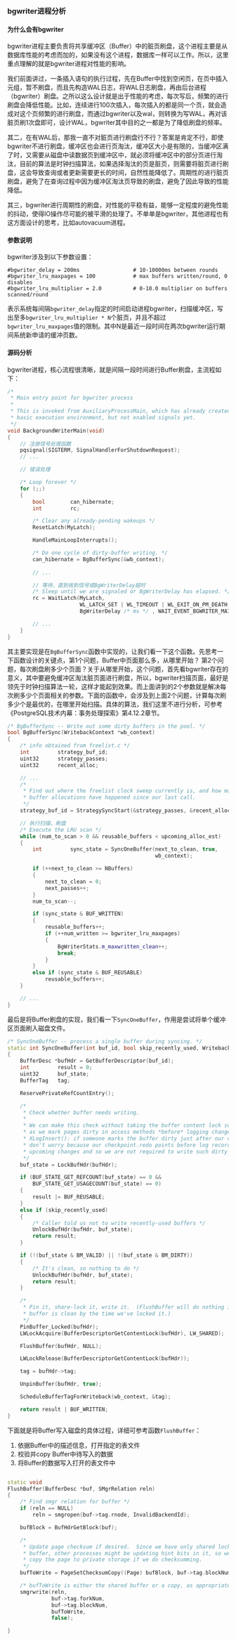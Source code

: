 ### bgwriter进程分析

#### 为什么会有bgwriter
bgwriter进程主要负责将共享缓冲区（Buffer）中的脏页刷盘，这个进程主要是从数据库性能的考虑而加的，如果没有这个进程，数据库一样可以工作。所以，这里重点理解的就是bgwriter进程对性能的影响。

我们前面讲过，一条插入语句的执行过程，先在Buffer中找到空闲页，在页中插入元组，暂不刷盘，而且先构造WAL日志，将WAL日志刷盘，再由后台进程（bgwriter）刷盘。之所以这么设计就是出于性能的考虑，每次写后，频繁的进行刷盘会降低性能。比如，连续进行100次插入，每次插入的都是同一个页，就会造成对这个页频繁的进行刷盘，而通过bgwriter以及wal，则转换为写WAL，再对该脏页刷1次盘即可，设计WAL，bgwriter其中目的之一都是为了降低刷盘的频率。

其二，在有WAL后，那我一直不对脏页进行刷盘行不行？答案是肯定不行，即使bgwriter不进行刷盘，缓冲区也会进行页淘汰，缓冲区大小是有限的，当缓冲区满了时，又需要从磁盘中读数据页到缓冲区中，就必须将缓冲区中的部分页进行淘汰，目前的算法是时钟扫描算法，如果选择淘汰的页是脏页，则需要将脏页进行刷盘，这会导致查询或者更新需要更长的时间，自然性能降低了。周期性的进行脏页刷盘，避免了在查询过程中因为缓冲区淘汰页导致的刷盘，避免了因此导致的性能降低。

其三，bgwriter进行周期性的刷盘，对性能的平稳有益，能够一定程度的避免性能的抖动，使得IO操作尽可能的被平滑的处理了。不单单是bgwriter，其他进程也有这方面设计的思考，比如autovacuum进程。


#### 参数说明

bgwriter涉及到以下参数设置：
```shell
#bgwriter_delay = 200ms                 # 10-10000ms between rounds
#bgwriter_lru_maxpages = 100            # max buffers written/round, 0 disables
#bgwriter_lru_multiplier = 2.0          # 0-10.0 multiplier on buffers scanned/round
```
表示系统每间隔`bgwriter_delay`指定的时间启动进程bgwriter，扫描缓冲区，写出至多`bgwriter_lru_multiplier * N`个脏页，并且不超过`bgwriter_lru_maxpages`值的限制。其中N是最近一段时间在两次bgwriter运行期间系统新申请的缓冲页数。



#### 源码分析
bgwriter进程，核心流程很清晰，就是间隔一段时间进行Buffer刷盘，主流程如下：
```c++
/*
 * Main entry point for bgwriter process
 *
 * This is invoked from AuxiliaryProcessMain, which has already created the
 * basic execution environment, but not enabled signals yet.
 */
void BackgroundWriterMain(void)
{
    // 注册信号处理函数
	pqsignal(SIGTERM, SignalHandlerForShutdownRequest);
    // ...

    // 错误处理

	/* Loop forever */
	for (;;)
	{
		bool		can_hibernate;
		int			rc;

		/* Clear any already-pending wakeups */
		ResetLatch(MyLatch);

		HandleMainLoopInterrupts();

		/* Do one cycle of dirty-buffer writing. */
		can_hibernate = BgBufferSync(&wb_context);
    
        // ...

        // 等待，直到收到信号或BgWriterDelay超时
        /* Sleep until we are signaled or BgWriterDelay has elapsed. */
		rc = WaitLatch(MyLatch,
					   WL_LATCH_SET | WL_TIMEOUT | WL_EXIT_ON_PM_DEATH,
					   BgWriterDelay /* ms */ , WAIT_EVENT_BGWRITER_MAIN);

        // ...
    }
}
```

其主要实现是在`BgBufferSync`函数中实现的，让我们看一下这个函数。先思考一下函数设计的关键点，第1个问题，Buffer中页面那么多，从哪里开始？ 第2个问题，每次刷盘刷多少个页面？关于从哪里开始，这个问题，首先看bgwriter存在的意义，其中要避免缓冲区淘汰脏页面进行刷盘，所以，bgwriter扫描页面，最好是领先于时钟扫描算法一轮，这样才能起到效果。而上面讲到的2个参数就是解决每次刷多少个页面相关的参数。下面的函数中，会涉及到上面2个问题，计算每次刷多少个是最优的，在哪里开始扫描。具体的算法，我们这里不进行分析，可参考《PostgreSQL技术内幕：事务处理探索》第4.12.2章节。

```c++
/* BgBufferSync -- Write out some dirty buffers in the pool. */
bool BgBufferSync(WritebackContext *wb_context)
{
	/* info obtained from freelist.c */
	int			strategy_buf_id;
	uint32		strategy_passes;
	uint32		recent_alloc;

    // ...
	/*
	 * Find out where the freelist clock sweep currently is, and how many
	 * buffer allocations have happened since our last call.
	 */
	strategy_buf_id = StrategySyncStart(&strategy_passes, &recent_alloc);

    // 执行扫描，刷盘
    /* Execute the LRU scan */
	while (num_to_scan > 0 && reusable_buffers < upcoming_alloc_est)
	{
		int			sync_state = SyncOneBuffer(next_to_clean, true,
											   wb_context);

		if (++next_to_clean >= NBuffers)
		{
			next_to_clean = 0;
			next_passes++;
		}
		num_to_scan--;

		if (sync_state & BUF_WRITTEN)
		{
			reusable_buffers++;
			if (++num_written >= bgwriter_lru_maxpages)
			{
				BgWriterStats.m_maxwritten_clean++;
				break;
			}
		}
		else if (sync_state & BUF_REUSABLE)
			reusable_buffers++;
	}

    // ...
}

```

最后是将Buffer刷盘的实现，我们看一下`SyncOneBuffer`，作用是尝试将单个缓冲区页面刷入磁盘文件。
```c++
/* SyncOneBuffer -- process a single buffer during syncing. */
static int SyncOneBuffer(int buf_id, bool skip_recently_used, WritebackContext *wb_context)
{
	BufferDesc *bufHdr = GetBufferDescriptor(buf_id);
	int			result = 0;
	uint32		buf_state;
	BufferTag	tag;

	ReservePrivateRefCountEntry();

	/*
	 * Check whether buffer needs writing.
	 *
	 * We can make this check without taking the buffer content lock so long
	 * as we mark pages dirty in access methods *before* logging changes with
	 * XLogInsert(): if someone marks the buffer dirty just after our check we
	 * don't worry because our checkpoint.redo points before log record for
	 * upcoming changes and so we are not required to write such dirty buffer.
	 */
	buf_state = LockBufHdr(bufHdr);

	if (BUF_STATE_GET_REFCOUNT(buf_state) == 0 &&
		BUF_STATE_GET_USAGECOUNT(buf_state) == 0)
	{
		result |= BUF_REUSABLE;
	}
	else if (skip_recently_used)
	{
		/* Caller told us not to write recently-used buffers */
		UnlockBufHdr(bufHdr, buf_state);
		return result;
	}

	if (!(buf_state & BM_VALID) || !(buf_state & BM_DIRTY))
	{
		/* It's clean, so nothing to do */
		UnlockBufHdr(bufHdr, buf_state);
		return result;
	}

	/*
	 * Pin it, share-lock it, write it.  (FlushBuffer will do nothing if the
	 * buffer is clean by the time we've locked it.)
	 */
	PinBuffer_Locked(bufHdr);
	LWLockAcquire(BufferDescriptorGetContentLock(bufHdr), LW_SHARED);

	FlushBuffer(bufHdr, NULL);

	LWLockRelease(BufferDescriptorGetContentLock(bufHdr));

	tag = bufHdr->tag;

	UnpinBuffer(bufHdr, true);

	ScheduleBufferTagForWriteback(wb_context, &tag);

	return result | BUF_WRITTEN;
}
```

下面就是将Buffer写入磁盘的具体过程，详细可参考函数`FlushBuffer`：
1. 依据Buffer中的描述信息，打开指定的表文件
2. 校验并copy Buffer中待写入的数据
3. 将Buffer的数据写入打开的表文件中
```c++

static void
FlushBuffer(BufferDesc *buf, SMgrRelation reln)
{
	/* Find smgr relation for buffer */
	if (reln == NULL)
		reln = smgropen(buf->tag.rnode, InvalidBackendId);

	bufBlock = BufHdrGetBlock(buf);

	/*
	 * Update page checksum if desired.  Since we have only shared lock on the
	 * buffer, other processes might be updating hint bits in it, so we must
	 * copy the page to private storage if we do checksumming.
	 */
	bufToWrite = PageSetChecksumCopy((Page) bufBlock, buf->tag.blockNum);

	/* bufToWrite is either the shared buffer or a copy, as appropriate. */
	smgrwrite(reln,
			  buf->tag.forkNum,
			  buf->tag.blockNum,
			  bufToWrite,
			  false);

}
```